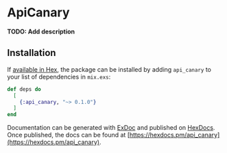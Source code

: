 # ApiCanary

**TODO: Add description**

## Installation

If [available in Hex](https://hex.pm/docs/publish), the package can be installed
by adding `api_canary` to your list of dependencies in `mix.exs`:

```elixir
def deps do
  [
    {:api_canary, "~> 0.1.0"}
  ]
end
```

Documentation can be generated with [ExDoc](https://github.com/elixir-lang/ex_doc)
and published on [HexDocs](https://hexdocs.pm). Once published, the docs can
be found at [https://hexdocs.pm/api_canary](https://hexdocs.pm/api_canary).

